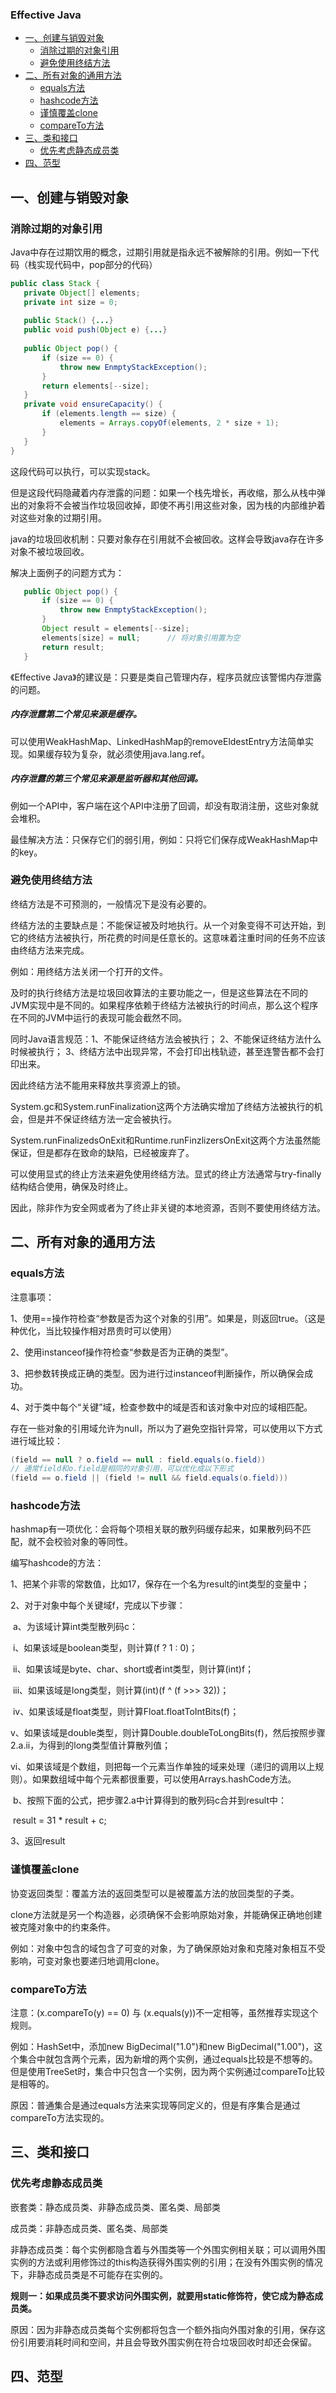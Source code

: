 ### Effective Java  
   * [一、创建与销毁对象](#一创建与销毁对象)
       * [消除过期的对象引用](#消除过期的对象引用)
       * [避免使用终结方法](#避免使用终结方法)  
   * [二、所有对象的通用方法](#二所有对象的通用方法)
       * [equals方法](#equals方法)
       * [hashcode方法](#hashcode方法)
       * [谨慎覆盖clone](#谨慎覆盖clone)
       * [compareTo方法](#compareto方法)
* [三、类和接口](#三类和接口)
     * [优先考虑静态成员类](#优先考虑静态成员类)
* [四、范型](#四范型)

## 一、创建与销毁对象  

### 消除过期的对象引用  

Java中存在过期饮用的概念，过期引用就是指永远不被解除的引用。例如一下代码（栈实现代码中，pop部分的代码）
```java
public class Stack {
   private Object[] elements;
   private int size = 0;
   
   public Stack() {...}
   public void push(Object e) {...}
   
   public Object pop() {
       if (size == 0) {
           throw new EnmptyStackException();
       }
       return elements[--size];
   }
   private void ensureCapacity() {
       if (elements.length == size) {
           elements = Arrays.copyOf(elements, 2 * size + 1);
       }
   }
}
```
这段代码可以执行，可以实现stack。   

但是这段代码隐藏着内存泄露的问题：如果一个栈先增长，再收缩，那么从栈中弹出的对象将不会被当作垃圾回收掉，即使不再引用这些对象，因为栈的内部维护着对这些对象的过期引用。   

java的垃圾回收机制：只要对象存在引用就不会被回收。这样会导致java存在许多对象不被垃圾回收。

解决上面例子的问题方式为：

```java
   public Object pop() {
       if (size == 0) {
           throw new EnmptyStackException();
       }
       Object result = elements[--size];
       elements[size] = null;      // 将对象引用置为空
       return result;
   }
```

《Effective Java》的建议是：只要是类自己管理内存，程序员就应该警惕内存泄露的问题。

##### 内存泄露第二个常见来源是缓存。

可以使用WeakHashMap、LinkedHashMap的removeEldestEntry方法简单实现。如果缓存较为复杂，就必须使用java.lang.ref。

##### 内存泄露的第三个常见来源是监听器和其他回调。

例如一个API中，客户端在这个API中注册了回调，却没有取消注册，这些对象就会堆积。

最佳解决方法：只保存它们的弱引用，例如：只将它们保存成WeakHashMap中的key。

### 避免使用终结方法

终结方法是不可预测的，一般情况下是没有必要的。

终结方法的主要缺点是：不能保证被及时地执行。从一个对象变得不可达开始，到它的终结方法被执行，所花费的时间是任意长的。这意味着注重时间的任务不应该由终结方法来完成。

例如：用终结方法关闭一个打开的文件。

及时的执行终结方法是垃圾回收算法的主要功能之一，但是这些算法在不同的JVM实现中是不同的。如果程序依赖于终结方法被执行的时间点，那么这个程序在不同的JVM中运行的表现可能会截然不同。

同时Java语言规范：1、不能保证终结方法会被执行； 2、不能保证终结方法什么时候被执行； 3、终结方法中出现异常，不会打印出栈轨迹，甚至连警告都不会打印出来。

因此终结方法不能用来释放共享资源上的锁。

System.gc和System.runFinalization这两个方法确实增加了终结方法被执行的机会，但是并不保证终结方法一定会被执行。

System.runFinalizedsOnExit和Runtime.runFinzlizersOnExit这两个方法虽然能保证，但是都存在致命的缺陷，已经被废弃了。

可以使用显式的终止方法来避免使用终结方法。显式的终止方法通常与try-finally结构结合使用，确保及时终止。

因此，除非作为安全网或者为了终止非关键的本地资源，否则不要使用终结方法。

## 二、所有对象的通用方法

### equals方法

注意事项：  

1、使用==操作符检查“参数是否为这个对象的引用”。如果是，则返回true。（这是种优化，当比较操作相对昂贵时可以使用）  

2、使用instanceof操作符检查“参数是否为正确的类型”。  

3、把参数转换成正确的类型。因为进行过instanceof判断操作，所以确保会成功。  

4、对于类中每个“关键”域，检查参数中的域是否和该对象中对应的域相匹配。  

存在一些对象的引用域允许为null，所以为了避免空指针异常，可以使用以下方式进行域比较：

```java
(field == null ? o.field == null : field.equals(o.field))
// 通常field和o.field是相同的对象引用，可以优化成以下形式
(field == o.field || (field != null && field.equals(o.field)))
```

### hashcode方法

hashmap有一项优化：会将每个项相关联的散列码缓存起来，如果散列码不匹配，就不会校验对象的等同性。

编写hashcode的方法：

1、把某个非零的常数值，比如17，保存在一个名为result的int类型的变量中；

2、对于对象中每个关键域f，完成以下步骤：

​    a、为该域计算int类型散列码c：

​        i、如果该域是boolean类型，则计算(f ? 1 : 0)；

​        ii、如果该域是byte、char、short或者int类型，则计算(int)f；

​        iii、如果该域是long类型，则计算(int)(f ^ (f >>> 32))；

​        iv、如果该域是float类型，则计算Float.floatToIntBits(f)；

​        v、如果该域是double类型，则计算Double.doubleToLongBits(f)，然后按照步骤2.a.ii，为得到的long类型值计算散列值；

​        vi、如果该域是个数组，则把每一个元素当作单独的域来处理（递归的调用以上规则）。如果数组域中每个元素都很重要，可以使用Arrays.hashCode方法。

​    b、按照下面的公式，把步骤2.a中计算得到的散列码c合并到result中：

​        result = 31 * result + c;

3、返回result

### 谨慎覆盖clone

协变返回类型：覆盖方法的返回类型可以是被覆盖方法的放回类型的子类。

clone方法就是另一个构造器，必须确保不会影响原始对象，并能确保正确地创建被克隆对象中的约束条件。

例如：对象中包含的域包含了可变的对象，为了确保原始对象和克隆对象相互不受影响，可变对象也要递归地调用clone。

### compareTo方法

注意：(x.compareTo(y) == 0) 与 (x.equals(y))不一定相等，虽然推荐实现这个规则。

例如：HashSet中，添加new BigDecimal("1.0")和new BigDecimal("1.00")，这个集合中就包含两个元素，因为新增的两个实例，通过equals比较是不想等的。 但是使用TreeSet时，集合中只包含一个实例，因为两个实例通过compareTo比较是相等的。

原因：普通集合是通过equals方法来实现等同定义的，但是有序集合是通过compareTo方法实现的。

## 三、类和接口

### 优先考虑静态成员类

嵌套类：静态成员类、非静态成员类、匿名类、局部类

成员类：非静态成员类、匿名类、局部类

非静态成员类：每个实例都隐含着与外围类等一个外围实例相关联；可以调用外围实例的方法或利用修饰过的this构造获得外围实例的引用；在没有外围实例的情况下，非静态成员类是不可能存在实例的。

**规则一：如果成员类不要求访问外围实例，就要用static修饰符，使它成为静态成员类。**

原因：因为非静态成员类每个实例都将包含一个额外指向外围对象的引用，保存这份引用要消耗时间和空间，并且会导致外围实例在符合垃圾回收时却还会保留。

## 四、范型

